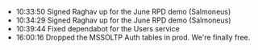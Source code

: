 * 10:33:50	Signed Raghav up for the June RPD demo (Salmoneus)
* 10:34:29	Signed Raghav up for the June RPD demo (Salmoneus)
* 10:39:44	Fixed dependabot for the Users service
* 16:00:16	Dropped the MSSOLTP Auth tables in prod. We're finally free.

